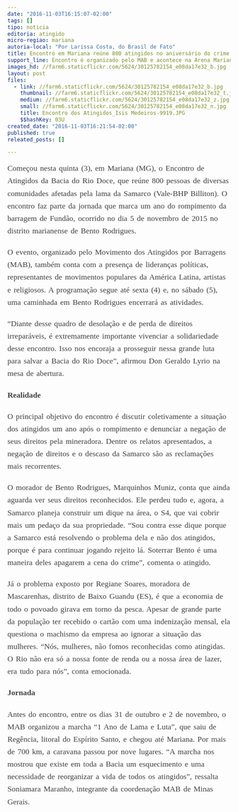 ```yaml
---
date: "2016-11-03T16:15:07-02:00"
tags: []
tipo: noticia
editoria: atingido
micro-regiao: mariana
autoria-local: "Por Larissa Costa, do Brasil de Fato"
title: Encontro em Mariana reúne 800 atingidos no aniversário do crime da Samarco
support_line: Encontro é organizado pelo MAB e acontece na Arena Mariana
images_hd: //farm6.staticflickr.com/5624/30125782154_e08da17e32_b.jpg
layout: post
files:
  - link: //farm6.staticflickr.com/5624/30125782154_e08da17e32_b.jpg
    thumbnail: //farm6.staticflickr.com/5624/30125782154_e08da17e32_t.jpg
    medium: //farm6.staticflickr.com/5624/30125782154_e08da17e32_z.jpg
    small: //farm6.staticflickr.com/5624/30125782154_e08da17e32_n.jpg
    title: Encontro dos Atingidos_Isis Medeiros-9919.JPG
    $$hashKey: 03U
created_date: "2016-11-03T16:21:54-02:00"
published: true
releated_posts: []

---
```

<p style="box-sizing: border-box; word-spacing: 2px; margin: 0px 0px 20px; padding: 0px; border: 0px; font-stretch: normal; font-size: 1.1rem; line-height: 1.6; font-family: Merriweather, &quot;Times New Roman&quot;; vertical-align: baseline; color: rgb(64, 64, 64);">Come&ccedil;ou&nbsp;nesta quinta (3), em Mariana (MG), o Encontro de Atingidos da Bacia do Rio Doce, que re&uacute;ne 800 pessoas de diversas comunidades afetadas pela lama da Samarco (Vale-BHP Billiton). O encontro faz parte da jornada que marca um ano do rompimento da barragem de Fund&atilde;o, ocorrido no dia 5 de novembro de 2015 no distrito marianense de Bento Rodrigues.</p>

<p style="box-sizing: border-box; word-spacing: 2px; margin: 0px 0px 20px; padding: 0px; border: 0px; font-stretch: normal; font-size: 1.1rem; line-height: 1.6; font-family: Merriweather, &quot;Times New Roman&quot;; vertical-align: baseline; color: rgb(64, 64, 64);">O evento, organizado pelo Movimento dos Atingidos por Barragens (MAB), tamb&eacute;m conta com a presen&ccedil;a de lideran&ccedil;as pol&iacute;ticas, representantes de movimentos populares da Am&eacute;rica Latina, artistas e religiosos. A programa&ccedil;&atilde;o segue at&eacute; sexta (4) e, no s&aacute;bado (5), uma caminhada em Bento Rodrigues encerrar&aacute; as atividades.</p>

<p style="box-sizing: border-box; word-spacing: 2px; margin: 0px 0px 20px; padding: 0px; border: 0px; font-stretch: normal; font-size: 1.1rem; line-height: 1.6; font-family: Merriweather, &quot;Times New Roman&quot;; vertical-align: baseline; color: rgb(64, 64, 64);">&ldquo;Diante desse quadro de desola&ccedil;&atilde;o e de perda de direitos irrepar&aacute;veis, &eacute; extremamente importante vivenciar a solidariedade desse encontro. Isso nos encoraja a prosseguir nessa grande luta para salvar a Bacia do Rio Doce&rdquo;, afirmou Don Geraldo Lyrio na mesa de abertura.</p>

<p style="box-sizing: border-box; word-spacing: 2px; margin: 0px 0px 20px; padding: 0px; border: 0px; font-stretch: normal; font-size: 1.1rem; line-height: 1.6; font-family: Merriweather, &quot;Times New Roman&quot;; vertical-align: baseline; color: rgb(64, 64, 64);"><span style="box-sizing: border-box; margin: 0px; padding: 0px; border: 0px; font-style: inherit; font-variant: inherit; font-weight: 700; font-stretch: inherit; font-size: inherit; line-height: inherit; font-family: inherit; vertical-align: baseline;">Realidade</span></p>

<p style="box-sizing: border-box; word-spacing: 2px; margin: 0px 0px 20px; padding: 0px; border: 0px; font-stretch: normal; font-size: 1.1rem; line-height: 1.6; font-family: Merriweather, &quot;Times New Roman&quot;; vertical-align: baseline; color: rgb(64, 64, 64);">O principal objetivo do encontro &eacute; discutir coletivamente a situa&ccedil;&atilde;o dos atingidos um ano ap&oacute;s o rompimento e denunciar a nega&ccedil;&atilde;o de seus direitos pela mineradora. Dentre os relatos apresentados, a nega&ccedil;&atilde;o de direitos e o descaso da Samarco s&atilde;o as reclama&ccedil;&otilde;es mais recorrentes.</p>

<p style="box-sizing: border-box; word-spacing: 2px; margin: 0px 0px 20px; padding: 0px; border: 0px; font-stretch: normal; font-size: 1.1rem; line-height: 1.6; font-family: Merriweather, &quot;Times New Roman&quot;; vertical-align: baseline; color: rgb(64, 64, 64);">O morador de Bento Rodrigues, Marquinhos Muniz, conta que ainda aguarda ver seus direitos reconhecidos. Ele perdeu tudo e, agora, a Samarco planeja construir um dique na &aacute;rea, o S4, que vai cobrir mais um peda&ccedil;o da sua propriedade. &ldquo;Sou contra esse dique porque a Samarco est&aacute; resolvendo o problema dela e n&atilde;o dos atingidos, porque &eacute; para continuar jogando rejeito l&aacute;. Soterrar Bento &eacute; uma maneira deles apagarem a cena do crime&rdquo;, comenta o atingido.</p>

<p style="box-sizing: border-box; word-spacing: 2px; margin: 0px 0px 20px; padding: 0px; border: 0px; font-stretch: normal; font-size: 1.1rem; line-height: 1.6; font-family: Merriweather, &quot;Times New Roman&quot;; vertical-align: baseline; color: rgb(64, 64, 64);">J&aacute; o problema exposto por Regiane Soares, moradora de Mascarenhas, distrito de Baixo Guandu (ES), &eacute; que a economia de todo o povoado girava em torno da pesca. Apesar de grande parte da popula&ccedil;&atilde;o ter recebido o cart&atilde;o com uma indeniza&ccedil;&atilde;o mensal, ela questiona o machismo da empresa ao ignorar a situa&ccedil;&atilde;o das mulheres. &ldquo;N&oacute;s, mulheres, n&atilde;o fomos reconhecidas como atingidas. O Rio n&atilde;o era s&oacute; a nossa fonte de renda ou a nossa &aacute;rea de lazer, era tudo para n&oacute;s&rdquo;, conta emocionada.</p>

<p style="box-sizing: border-box; word-spacing: 2px; margin: 0px 0px 20px; padding: 0px; border: 0px; font-stretch: normal; font-size: 1.1rem; line-height: 1.6; font-family: Merriweather, &quot;Times New Roman&quot;; vertical-align: baseline; color: rgb(64, 64, 64);"><span style="box-sizing: border-box; margin: 0px; padding: 0px; border: 0px; font-style: inherit; font-variant: inherit; font-weight: 700; font-stretch: inherit; font-size: inherit; line-height: inherit; font-family: inherit; vertical-align: baseline;">Jornada</span></p>

<p style="box-sizing: border-box; word-spacing: 2px; margin: 0px 0px 20px; padding: 0px; border: 0px; font-stretch: normal; font-size: 1.1rem; line-height: 1.6; font-family: Merriweather, &quot;Times New Roman&quot;; vertical-align: baseline; color: rgb(64, 64, 64);">Antes do encontro, entre os dias 31 de outubro e 2 de novembro, o MAB organizou a marcha &ldquo;1 Ano de Lama e Luta&rdquo;, que saiu de Reg&ecirc;ncia, litoral do Esp&iacute;rito Santo, e chegou at&eacute; Mariana. Por mais de 700 km, a caravana passou por nove lugares. &ldquo;A marcha nos mostrou que existe em toda a Bacia um esquecimento e uma necessidade de reorganizar a vida de todos os atingidos&rdquo;, ressalta Soniamara Maranho, integrante da coordena&ccedil;&atilde;o MAB de Minas Gerais.</p>
